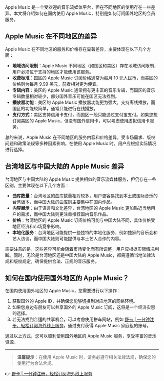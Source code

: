 Apple Music 是一个受欢迎的音乐流媒体平台，但在不同地区的使用存在一些差异。本文将介绍如何在国内使用 Apple Music，特别是如何订阅国外地区的会员服务。

## Apple Music 在不同地区的差异

Apple Music 在不同地区的服务和价格存在显著差异，主要体现在以下几个方面：

- **地域访问限制**：Apple Music 不同地区（如国区和美区）存在地域访问限制，用户必须位于支持的地区才能使用该服务。
- **收费标准**：国区的 Apple Music 订阅价格通常为每月 10 元人民币，而美区的价格则为每月 9.99 美元，前者相对更为便宜。
- **专辑内容**：美区的 Apple Music 通常拥有更丰富的音乐专辑，而国区的音乐专辑数量相对较少，部分国外音乐可能在国区无法找到。
- **播放器功能**：美区的 Apple Music 播放器功能更为强大，支持离线播放，而国区的功能较简单，通常只能进行在线播放。
- **支付方式**：美区支持信用卡支付，而国区一般只能通过支付宝支付。如果您想订阅美区的 Apple Music，但没有国外信用卡，可以考虑使用虚拟信用卡服务。

总的来说，Apple Music 在不同地区的服务内容和价格差异，受市场需求、版权问题和政策法规等多种因素影响。在使用 Apple Music 时，用户应根据实际情况进行选择。

## 台湾地区与中国大陆的 Apple Music 差异

台湾地区与中国大陆的 Apple Music 提供相似的音乐流媒体服务，但仍存在一些区别，主要体现在以下几个方面：

- **曲库数量**：台湾地区的曲库数量相对较多，用户更容易找到本土或国际音乐的台湾版本，而中国大陆的曲库则主要集中在国内作品。
- **内容展示**：由于语言和文化差异，台湾地区的 Apple Music 更加贴近当地用户的需求，而中国大陆则更注重推荐国内音乐作品。
- **价格**：台湾地区的 Apple Music 订阅价格可能与中国大陆不同，具体价格受地区经济和市场竞争影响。
- **本地化服务**：台湾地区可能提供一些独特的本地化服务，例如独家的音乐会和艺人访谈，而中国大陆则可能提供与本土艺人合作的内容。

需要注意的是，这些差异可能会随着市场变化而有所调整，用户应根据实际情况判断。同时，无论是台湾地区还是中国大陆的 Apple Music，都需遵循当地法律法规和版权规定，确保提供合法、正规的音乐服务。

## 如何在国内使用国外地区的 Apple Music？

在国内使用国外地区的 Apple Music，您需要进行以下操作：

1. 获取国外的 Apple ID，并确保您能够切换到对应地区的网络环境。
2. 如果您身边有朋友可以共享国外的 Apple Music 订阅，这将是一个经济实惠的选择。
3. 若无法找到合适的共享机会，可以考虑使用拼车网站，例如 [野卡 | 一分钟注册，轻松订阅海外线上服务](https://bit.ly/bewildcard)，通过支付获得 Apple Music 家庭组的账号。

通过以上方式，您可以顺利使用国外地区的 Apple Music 服务，享受丰富的音乐资源。

---

> **温馨提示**：在使用 Apple Music 时，请务必遵守相关法律法规，确保您的使用行为合法合规。

👉 [野卡 | 一分钟注册，轻松订阅海外线上服务](https://bit.ly/bewildcard)